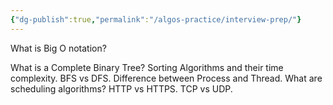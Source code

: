 ```yaml
---
{"dg-publish":true,"permalink":"/algos-practice/interview-prep/"}
---
```


What is Big O notation?

What is a Complete Binary Tree?
Sorting Algorithms and their time complexity.
BFS vs DFS.
Difference between Process and Thread.
What are scheduling algorithms?
HTTP vs HTTPS.
TCP vs UDP.